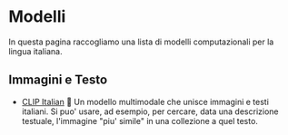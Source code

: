 # Modelli

In questa pagina raccogliamo una lista di modelli computazionali per la lingua italiana.

## Immagini e Testo

- [CLIP Italian](https://github.com/clip-italian/clip-italian) 🤌 Un modello multimodale che unisce immagini e testi italiani. Si puo' usare, ad esempio, per cercare, data una descrizione testuale, l'immagine "piu' simile" in una collezione a quel testo. 

